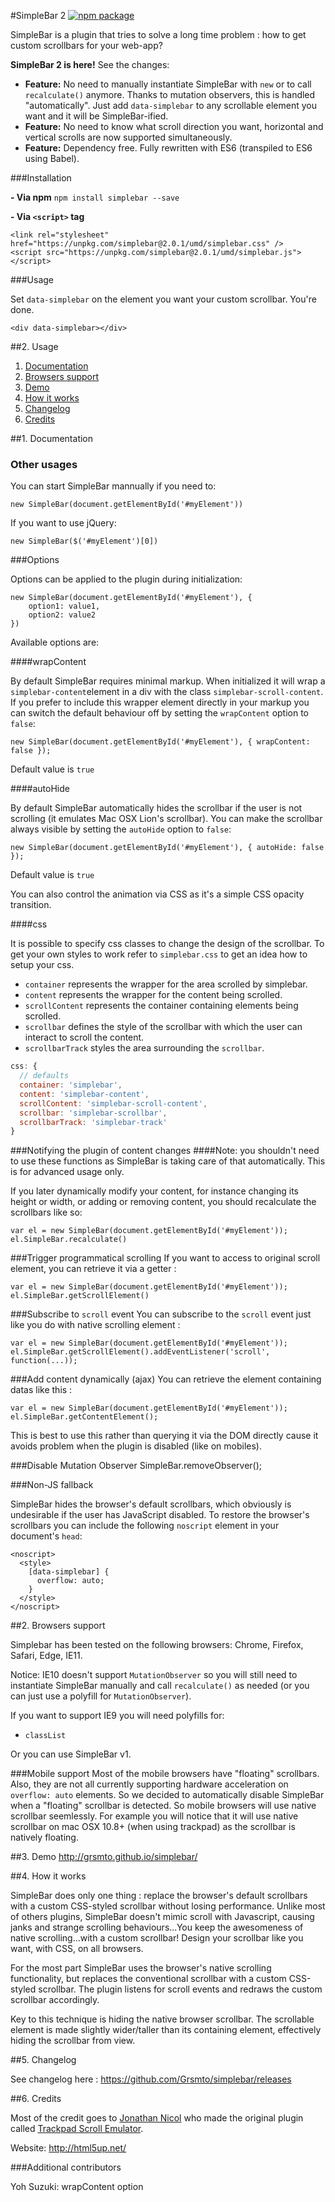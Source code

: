 #SimpleBar 2 [![npm package][npm-badge]][npm]

SimpleBar is a plugin that tries to solve a long time problem : how to get custom scrollbars for your web-app?

**SimpleBar 2 is here!**
See the changes:
- **Feature:** No need to manually instantiate SimpleBar with `new` or to call `recalculate()` anymore. Thanks to mutation observers, this is handled "automatically". Just add `data-simplebar` to any scrollable element you want and it will be SimpleBar-ified.
- **Feature:** No need to know what scroll direction you want, horizontal and vertical scrolls are now supported simultaneously.
- **Feature:** Dependency free. Fully rewritten with ES6 (transpiled to ES6 using Babel).

###Installation

**- Via npm**
`npm install simplebar --save`

**- Via `<script>` tag**
```
<link rel="stylesheet" href="https://unpkg.com/simplebar@2.0.1/umd/simplebar.css" />
<script src="https://unpkg.com/simplebar@2.0.1/umd/simplebar.js"></script>
```

###Usage

Set `data-simplebar` on the element you want your custom scrollbar. You're done.
```
<div data-simplebar></div>
```

##2. Usage






1. [Documentation](#1-documentation)
2. [Browsers support](#2-browsers-support)
3. [Demo](#3-demo)
4. [How it works](#4-how-it-works)
5. [Changelog](#5-changelog)
6. [Credits](#6-credits)

##1. Documentation

### Other usages
You can start SimpleBar mannually if you need to:

    new SimpleBar(document.getElementById('#myElement'))

If you want to use jQuery:
 
    new SimpleBar($('#myElement')[0])

###Options

Options can be applied to the plugin during initialization:
```
new SimpleBar(document.getElementById('#myElement'), {
    option1: value1,
    option2: value2
})
```

Available options are:

####wrapContent

By default SimpleBar requires minimal markup. When initialized it will wrap a `simplebar-content`element in a div with the class `simplebar-scroll-content`. If you prefer to include this wrapper element directly in your markup you can switch the default behaviour off by setting the `wrapContent` option to `false`:

    new SimpleBar(document.getElementById('#myElement'), { wrapContent: false });

Default value is `true`

####autoHide

By default SimpleBar automatically hides the scrollbar if the user is not scrolling (it emulates Mac OSX Lion's scrollbar). You can make the scrollbar always visible by setting the `autoHide` option to `false`:

    new SimpleBar(document.getElementById('#myElement'), { autoHide: false });


Default value is `true`

You can also control the animation via CSS as it's a simple CSS opacity transition.

####css

It is possible to specify css classes to change the design of the scrollbar. To get your own styles to work refer to `simplebar.css` to get an idea how to setup your css.

- `container` represents the wrapper for the area scrolled by simplebar.
- `content` represents the wrapper for the content being scrolled.
- `scrollContent` represents the container containing elements being scrolled.
- `scrollbar` defines the style of the scrollbar with which the user can interact to scroll the content.
- `scrollbarTrack` styles the area surrounding the `scrollbar`.

```javascript
css: {
  // defaults
  container: 'simplebar',
  content: 'simplebar-content',
  scrollContent: 'simplebar-scroll-content',
  scrollbar: 'simplebar-scrollbar',
  scrollbarTrack: 'simplebar-track'
}
```

###Notifying the plugin of content changes
####Note: you shouldn't need to use these functions as SimpleBar is taking care of that automatically. This is for advanced usage only.

If you later dynamically modify your content, for instance changing its height or width, or adding or removing content, you should recalculate the scrollbars like so:

    var el = new SimpleBar(document.getElementById('#myElement'));
    el.SimpleBar.recalculate()

###Trigger programmatical scrolling
If you want to access to original scroll element, you can retrieve it via a getter :

    var el = new SimpleBar(document.getElementById('#myElement'));
    el.SimpleBar.getScrollElement()

###Subscribe to `scroll` event
You can subscribe to the `scroll` event just like you do with native scrolling element :
    
    var el = new SimpleBar(document.getElementById('#myElement'));
    el.SimpleBar.getScrollElement().addEventListener('scroll', function(...));

###Add content dynamically (ajax)
You can retrieve the element containing datas like this :
    
    var el = new SimpleBar(document.getElementById('#myElement'));
    el.SimpleBar.getContentElement();

This is best to use this rather than querying it via the DOM directly cause it avoids problem when the plugin is disabled (like on mobiles).

###Disable Mutation Observer
    SimpleBar.removeObserver();

###Non-JS fallback

SimpleBar hides the browser's default scrollbars, which obviously is undesirable if the user has JavaScript disabled. To restore the browser's scrollbars you can include the following `noscript` element in your document's `head`:

    <noscript>
      <style>
        [data-simplebar] {
          overflow: auto;
        }
      </style>
    </noscript>

##2. Browsers support

Simplebar has been tested on the following browsers: Chrome, Firefox, Safari, Edge, IE11.

Notice: IE10 doesn't support `MutationObserver` so you will still need to instantiate SimpleBar manually and call `recalculate()` as needed (or you can just use a polyfill for `MutationObserver`).

If you want to support IE9 you will need polyfills for:
- `classList`

Or you can use SimpleBar v1.

###Mobile support
Most of the mobile browsers have "floating" scrollbars. Also, they are not all currently supporting hardware acceleration on `overflow: auto` elements. So we decided to automatically disable SimpleBar when a "floating" scrollbar is detected. So mobile browsers will use native scrollbar seemlessly.
For example you will notice that it will use native scrollbar on mac OSX 10.8+ (when using trackpad) as the scrollbar is natively floating.

##3. Demo
http://grsmto.github.io/simplebar/

##4. How it works

SimpleBar does only one thing : replace the browser's default scrollbars with a custom CSS-styled scrollbar without losing performance. Unlike most of others plugins, SimpleBar doesn't mimic scroll with Javascript, causing janks and strange scrolling behaviours...You keep the awesomeness of native scrolling...with a custom scrollbar!
Design your scrollbar like you want, with CSS, on all browsers.

For the most part SimpleBar uses the browser's native scrolling functionality, but replaces the conventional scrollbar with a custom CSS-styled scrollbar. The plugin listens for scroll events and redraws the custom scrollbar accordingly.

Key to this technique is hiding the native browser scrollbar. The scrollable element is made slightly wider/taller than its containing element, effectively hiding the scrollbar from view.

##5. Changelog

See changelog here : https://github.com/Grsmto/simplebar/releases

##6. Credits

Most of the credit goes to [Jonathan Nicol](http://www.f6design.com/) who made the original plugin called [Trackpad Scroll Emulator](https://github.com/jnicol/trackpad-scroll-emulator).

Website: http://html5up.net/

###Additional contributors

Yoh Suzuki: wrapContent option

[npm-badge]: https://img.shields.io/npm/v/simplebar.svg?style=flat-square
[npm]: https://www.npmjs.org/package/simplebar
